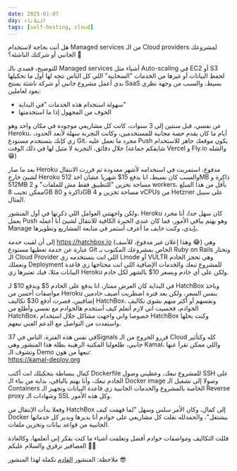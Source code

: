 ```yaml
---
date: 2025-01-07
day: الثلاثاء
tags: [self-hosting, cloud]
---
```


هل أنت بحاجة لاستخدام Managed services من الـ Cloud providers لمشروعك الجانبي أو شركتك الناشئة؟ 🤔

للتوضيح، قصدي بالـ Managed services أشياء مثل Auto-scaling في EC2 أو S3 لحفظ البيانات أو غيرها من الخدمات "السحابية" اللي كل الناس تتجه لها أول ما تحكيلها بدي أعمل مشروع جانبي أو شركة ناشئة بمنتج SaaS بسيط، والسبب من وجهة نظري يعود لعاملين:
- سهولة استخدام هذه الخدمات "في البداية"
- الخوف من المجهول إذا ما استخدمتها

عن نفسي، قبل سنتين إلى 3 سنوات، كانت كل مشاريعي موجودة في مكان واحد وهو Heroku، أيام ما كان يقدم حصة مجانية للمستخدمين، وكانت التجربة سهلة لأبعد الحدود، زي كإنك بتستخدم مستودع Git، مجرد ما تعمل عليه Push بكون موقعك جاهز للاستخدام خلال دقائق، التجربة لا مثيل لها في ذلك الوقت (شايفكم جماعة Vercel و Fly.io والشله 😁)

بعد ما صار Heroku مدفوع، استمريت في استخدامه لأشهر معدودة ثم قررت الانتقال لشيئ خارج Heroku والسبب كان بسيط، انا بدفع 15$ شهريا عشان اخذ 512MB ذاكرة و 512MB مساحة تخزين "للتطبيق فقط مش للملفات" و 2 workers، بأقل من هذا المبلغ ممكن تجيب 8GB ذاكرة و 80GB مساحة تخزين و 4 vCPUs من Hetzner على سبيل المثال.

ولكن واجهتني العوامل اللي ذكرتها في أول المنشور، Heroku كان سهل جدا، أنا مجرد بعمل Push وهو يهتم بباقي الأمور، فما كان عندي الخبرة الكافية للانتقال لشيئ أنا أعمله Manage بإيدي، وكنت خايف ما أعرف أستمر في متابعة المشاريع وتطويرها.

إلى أن لقيت خدمة https://hatchbox.io (وهذا إعلان غير مدفوع، للأسف 😂) وهي عبارة عن خدمة تعطيها مستودع Git الخاص بمشروعك المكتوب بـ Ruby on Rails وتختار الـ Cloud Provider اللي انت بتستخدمه زي Linode أو VULTR وهي تحجز الخادم وتعملك Deployment للمشروع تبعك والخدمات الإضافية اللي انت محتاجها زي قاعدة البيانات مثلا، فيك تعتبرها زي Heroku ولكن على أي خادم وبسعر 10$ بالشهر لكل خادم.

في البداية كان العرض ممتاز، انا بدفع على الخادم 5$ وبدفع 10$ لـ HatchBox وباخذ مواصفات أحسن من Heroku بنفس السعر، ولكن بعد فترة اضطريت أضيف خادمين إضافيين، فصرت أدفع 30$ تكاليف HatchBox، ونفسهم أو أكثر منهم بشوي تكاليف الخوادم، فحسيت اني لازم أتعلم كيف أستخدم هالخوادم مع نفسي وأطلع من HatchBox، خصوصا واني واجهت مشاكل خلال استخدام HatchBox وكنت بحلها واستفدت من التواصل مع الدعم الفني تبعهم.

في نفس هذه الفترة، الناس في 37Signals قررو الخروج من الـ Cloud كله وكتأثير جانبي، طلعولنا المكتبة الرهيبة بطلة هذا المنشور وهي Kamal، واللي ممكن تقرأ عنها وتشوف الـ Demo تبعها من هون:  
https://kamal-deploy.org

كمال ببساطة بتحكيلك انت أكتب Dockerfile للمشروع تبعك، وعطيني وصول SSH على الخادم تبعك، وأنا بهتم بالباقي، بداية من بناء الـ Docker image وصولا إلى تشغيل الـ Containers الخاصة بالمشروع والخدمات الجانبية زي قاعدة البيانات وتجهيز الـ Reverse proxy وشهادات الـ SSL وكل هذه الأمور.

وفعلا بدأت الإنتقال من HatchBox إلى كمال، وكان الأمر سلس وسهل "لما فهمت كيف Docker بيشتغل"، والحمدلله نقلت كل مشاريعي على خوادم أنا بديرها وبدير كل خدماتها الجانبية من قواعد بيانات وتخزين ملفات.

قللت التكاليف ومواصفات خوادم أفضل وتعلمت أشياء ما كنت بفكر إني أتعلمها، وكالعادة العصافير تزقزق والسلام عليكم 👋🏻

ملاحظة: المنشور [القادم](https://github.com/AliOsm/posts/blob/main/2025-01-08/post.md) تكملة لهذا المنشور 😎

